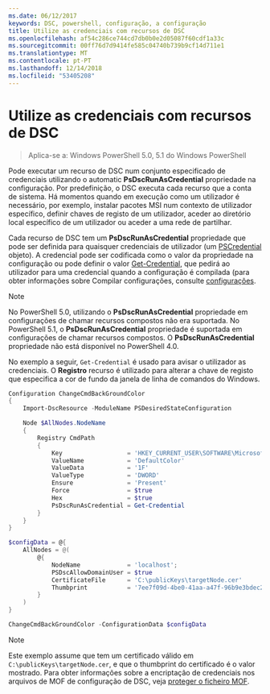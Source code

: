 ```yaml
---
ms.date: 06/12/2017
keywords: DSC, powershell, configuração, a configuração
title: Utilize as credenciais com recursos de DSC
ms.openlocfilehash: af54c286ce744cd7db0b0e2d05087f60cdf1a33c
ms.sourcegitcommit: 00ff76d7d9414fe585c04740b739b9cf14d711e1
ms.translationtype: MT
ms.contentlocale: pt-PT
ms.lasthandoff: 12/14/2018
ms.locfileid: "53405208"
---
```

# <a name="use-credentials-with-dsc-resources"></a>Utilize as credenciais com recursos de DSC

> Aplica-se a: Windows PowerShell 5.0, 5.1 do Windows PowerShell

Pode executar um recurso de DSC num conjunto especificado de credenciais utilizando o automatic **PsDscRunAsCredential** propriedade na configuração.
Por predefinição, o DSC executa cada recurso que a conta de sistema.
Há momentos quando em execução como um utilizador é necessário, por exemplo, instalar pacotes MSI num contexto de utilizador específico, definir chaves de registo de um utilizador, aceder ao diretório local específico de um utilizador ou aceder a uma rede de partilhar.

Cada recurso de DSC tem um **PsDscRunAsCredential** propriedade que pode ser definida para quaisquer credenciais de utilizador (um [PSCredential](/dotnet/api/system.management.automation.pscredential) objeto).
A credencial pode ser codificada como o valor da propriedade na configuração ou pode definir o valor [Get-Credential](/powershell/module/Microsoft.PowerShell.Security/Get-Credential), que pedirá ao utilizador para uma credencial quando a configuração é compilada (para obter informações sobre Compilar configurações, consulte [configurações](configurations.md).

> [!NOTE]
> No PowerShell 5.0, utilizando o **PsDscRunAsCredential** propriedade em configurações de chamar recursos compostos não era suportada.
> No PowerShell 5.1, o **PsDscRunAsCredential** propriedade é suportada em configurações de chamar recursos compostos.
> O **PsDscRunAsCredential** propriedade não está disponível no PowerShell 4.0.

No exemplo a seguir, `Get-Credential` é usado para avisar o utilizador as credenciais.
O **Registro** recurso é utilizado para alterar a chave de registo que especifica a cor de fundo da janela de linha de comandos do Windows.

```powershell
Configuration ChangeCmdBackGroundColor
{
    Import-DscResource -ModuleName PSDesiredStateConfiguration

    Node $AllNodes.NodeName
    {
        Registry CmdPath
        {
            Key                  = 'HKEY_CURRENT_USER\SOFTWARE\Microsoft\Command Processor'
            ValueName            = 'DefaultColor'
            ValueData            = '1F'
            ValueType            = 'DWORD'
            Ensure               = 'Present'
            Force                = $true
            Hex                  = $true
            PsDscRunAsCredential = Get-Credential
        }
    }
}

$configData = @{
    AllNodes = @(
        @{
            NodeName             = 'localhost';
            PSDscAllowDomainUser = $true
            CertificateFile      = 'C:\publicKeys\targetNode.cer'
            Thumbprint           = '7ee7f09d-4be0-41aa-a47f-96b9e3bdec25'
        }
    )
}

ChangeCmdBackGroundColor -ConfigurationData $configData
```

> [!NOTE]
> Este exemplo assume que tem um certificado válido em `C:\publicKeys\targetNode.cer`, e que o thumbprint do certificado é o valor mostrado.
> Para obter informações sobre a encriptação de credenciais nos arquivos de MOF de configuração de DSC, veja [proteger o ficheiro MOF](../pull-server/secureMOF.md).
